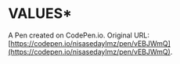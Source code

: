 # VALUES*

A Pen created on CodePen.io. Original URL: [https://codepen.io/nisasedaylmz/pen/vEBJWmQ](https://codepen.io/nisasedaylmz/pen/vEBJWmQ).

